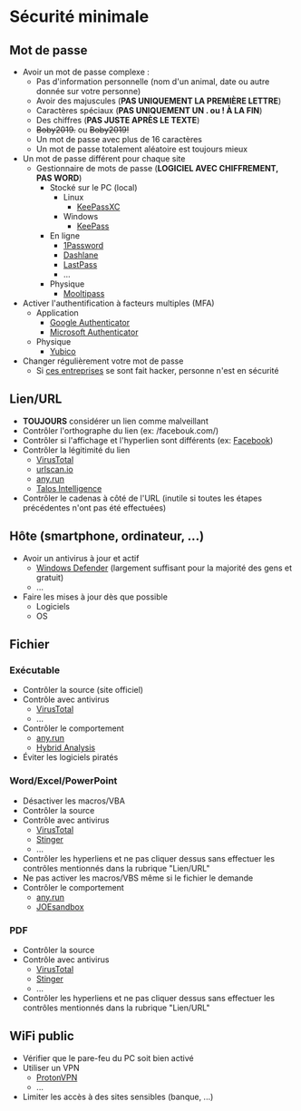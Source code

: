 # Sécurité minimale

## Mot de passe
- Avoir un mot de passe complexe :
    - Pas d'information personnelle (nom d'un animal, date ou autre donnée sur votre personne)
    - Avoir des majuscules (**PAS UNIQUEMENT LA PREMIÈRE LETTRE**)
    - Caractères spéciaux (**PAS UNIQUEMENT UN . ou ! À LA FIN**)
    - Des chiffres (**PAS JUSTE APRÈS LE TEXTE**)
    - ~~Boby2019.~~ ou ~~Boby2019!~~
    - Un mot de passe avec plus de 16 caractères
    - Un mot de passe totalement aléatoire est toujours mieux
- Un mot de passe différent pour chaque site
    - Gestionnaire de mots de passe (**LOGICIEL AVEC CHIFFREMENT, PAS WORD**)
        - Stocké sur le PC (local)
            - Linux
                - [KeePassXC](https://keepassxc.org/)
            - Windows
                - [KeePass](https://keepass.info/)
        - En ligne
            - [1Password](https://1password.com/)
            - [Dashlane](https://www.dashlane.com/)
            - [LastPass](https://www.lastpass.com/)
            - ...
        - Physique
            - [Mooltipass](https://www.themooltipass.com/)
- Activer l'authentification à facteurs multiples (MFA)
    - Application
        - [Google Authenticator](https://support.google.com/accounts/answer/1066447?co=GENIE.Platform%3DAndroid&hl=fr)
        - [Microsoft Authenticator](https://www.microsoft.com/fr-fr/account/authenticator)
    - Physique
        - [Yubico](https://www.yubico.com/)
- Changer régulièrement votre mot de passe
    - Si [ces entreprises](https://en.wikipedia.org/wiki/List_of_data_breaches) se sont fait hacker, personne n'est en sécurité

## Lien/URL
- **TOUJOURS** considérer un lien comme malveillant
- Contrôler l'orthographe du lien (ex: /facebouk.com/)
- Contrôler si l'affichage et l'hyperlien sont différents (ex: [Facebook](https://google.com))
- Contrôler la légitimité du lien
    - [VirusTotal](https://virustotal.com/)
    - [urlscan.io](https://urlscan.io)
    - [any.run](https://any.run)
    - [Talos Intelligence](https://talosintelligence.com)
- Contrôler le cadenas à côté de l'URL (inutile si toutes les étapes précédentes n'ont pas été effectuées)

## Hôte (smartphone, ordinateur, ...)
- Avoir un antivirus à jour et actif
    - [Windows Defender](https://www.microsoft.com/fr-ch/windows/comprehensive-security) (largement suffisant pour la majorité des gens et gratuit)
    - ...
- Faire les mises à jour dès que possible
    - Logiciels
    - OS

## Fichier
### Exécutable
- Contrôler la source (site officiel)
- Contrôle avec antivirus
    - [VirusTotal](https://virustotal.com/)
    - ...
- Contrôler le comportement
    - [any.run](https://any.run)
    - [Hybrid Analysis](https://www.hybrid-analysis.com)
- Éviter les logiciels piratés

### Word/Excel/PowerPoint
- Désactiver les macros/VBA
- Contrôler la source
- Contrôle avec antivirus
    - [VirusTotal](https://virustotal.com/)
    - [Stinger](https://www.mcafee.com/enterprise/fr-fr/downloads/free-tools/stinger.html)
    - ...
- Contrôler les hyperliens et ne pas cliquer dessus sans effectuer les contrôles mentionnés dans la rubrique "Lien/URL"
- Ne pas activer les macros/VBS même si le fichier le demande
- Contrôler le comportement
    - [any.run](https://any.run/)
    - [JOEsandbox](https://www.joesandbox.com/#windows)

### PDF
- Contrôler la source
- Contrôle avec antivirus
    - [VirusTotal](https://virustotal.com/)
    - [Stinger](https://www.mcafee.com/enterprise/fr-fr/downloads/free-tools/stinger.html)
    - ...
- Contrôler les hyperliens et ne pas cliquer dessus sans effectuer les contrôles mentionnés dans la rubrique "Lien/URL"

## WiFi public
- Vérifier que le pare-feu du PC soit bien activé
- Utiliser un VPN
    - [ProtonVPN](https://protonvpn.com)
    - ...
- Limiter les accès à des sites sensibles (banque, ...)

